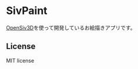 # SivPaint
[OpenSiv3D](https://zenn.dev/reputeless/books/siv3d-documentation/viewer/introduction)を使って開発しているお絵描きアプリです。

## License
MIT license
